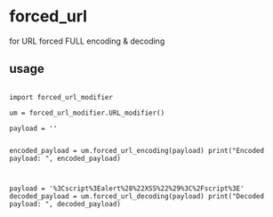 # forced_url
for URL forced FULL encoding &amp; decoding

## usage

<pre><code>
import forced_url_modifier

um = forced_url_modifier.URL_modifier()

payload = '<script>alert("XSS")</script>'
encoded_payload = um.forced_url_encoding(payload)
print("Encoded payload: ", encoded_payload)

payload = '%3Cscript%3Ealert%28%22XSS%22%29%3C%2Fscript%3E'
decoded_payload = um.forced_url_decoding(payload)
print("Decoded payload: ", decoded_payload)
</code></pre>


